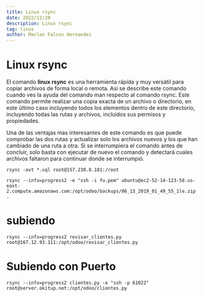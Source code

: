```yaml
---
title: Linux rsync
date: 2022/12/20
description: Linux rsync
tag: linux
author: Marlon Falcon Hernandez
---
```


# Linux rsync

El comando **linux rsync** es una herramienta rápida y muy versátil para copiar archivos de forma local o remota. Así se describe este comando cuando ves la ayuda del comando man respecto al comando rsync. Este comando permite realizar una copia exacta de un archivo o directorio, en este último caso incluyendo todos los elementos dentro de este directorio, incluyendo todas las rutas y archivos, incluidos sus permisos y propiedades.

Una de las ventajas mas interesantes de este comando es que puede comprobar las dos rutas y actualizar solo los archivos nuevos y los que han cambiado de una ruta a otra. Si se interrumpiera el comando antes de concluir, solo basta con ejecutar de nuevo el comando y detectará cuales archivos faltaron para continuar donde se interrumpió.

```
rsync -avt *.sql root@157.230.8.181:/root
```

```
rsync --info=progress2 -e "ssh -i fu.pem" ubuntu@ec2-52-14-123-58.us-east-2.compute.amazonaws.com:/opt/odoo/backups/06_13_2019_01_49_55_1le.zip .
```

# subiendo
```
rsync --info=progress2 revisar_clientes.py  root@167.12.93.111:/opt/odoo/revisar_clientes.py
```

# Subiendo con Puerto
```
rsync --info=progress2 clientes.py -e "ssh -p 61022" root@server.okitup.net:/opt/odoo/clientes.py
```
